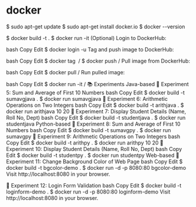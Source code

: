 # docker

$ sudo apt-get update
$ sudo apt-get install docker.io
$ docker --version

$ docker build -t <image-name> .
$ docker run -it <image-name>
(Optional) Login to DockerHub:

bash
Copy
Edit
$ docker login -u <your-username>
Tag and push image to DockerHub:

bash
Copy
Edit
$ docker tag <image> <username>/<image>
$ docker push <username>/<image>
Pull image from DockerHub:

bash
Copy
Edit
$ docker pull <username>/<image>
Run pulled image:

bash
Copy
Edit
$ docker run -it <username>/<image>
📚 Experiments
Java-based
🧪 Experiment 5: Sum and Average of First 10 Numbers
bash
Copy
Edit
$ docker build -t sumavgjava .
$ docker run sumavgjava
🧪 Experiment 6: Arithmetic Operations on Two Integers
bash
Copy
Edit
$ docker build -t arithjava .
$ docker run arithjava 10 20
🧪 Experiment 7: Display Student Details (Name, Roll No, Dept)
bash
Copy
Edit
$ docker build -t studentjava .
$ docker run studentjava
Python-based
🧪 Experiment 8: Sum and Average of First 10 Numbers
bash
Copy
Edit
$ docker build -t sumavgpy .
$ docker run sumavgpy
🧪 Experiment 9: Arithmetic Operations on Two Integers
bash
Copy
Edit
$ docker build -t arithpy .
$ docker run arithpy 10 20
🧪 Experiment 10: Display Student Details (Name, Roll No, Dept)
bash
Copy
Edit
$ docker build -t studentpy .
$ docker run studentpy
Web-based
🧪 Experiment 11: Change Background Color of Web Page
bash
Copy
Edit
$ docker build -t bgcolor-demo .
$ docker run -d -p 8080:80 bgcolor-demo
Visit http://localhost:8080 in your browser.

🧪 Experiment 12: Login Form Validation
bash
Copy
Edit
$ docker build -t loginform-demo .
$ docker run -d -p 8080:80 loginform-demo
Visit http://localhost:8080 in your browser.


